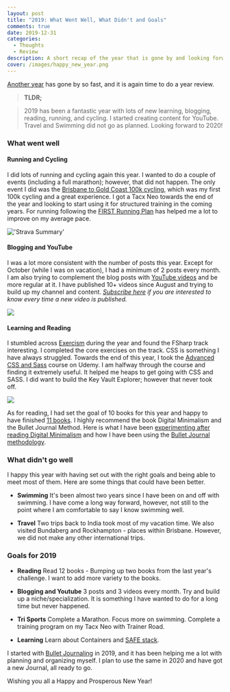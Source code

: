 ```yaml
---
layout: post
title: "2019: What Went Well, What Didn't and Goals"
comments: true
date: 2019-12-31
categories:
  - Thoughts
  - Review
description: A short recap of the year that is gone by and looking forward!
cover: /images/happy_new_year.png
---
```


[Another year](http://www.rahulpnath.com/blog/2018-recap/) has gone by so fast, and it is again time to do a year review.

> **TLDR;**

> 2019 has been a fantastic year with lots of new learning, blogging, reading, running, and cycling. I started creating content for YouTube. Travel and Swimming did not go as planned.
> Looking forward to 2020!

### What went well

#### **Running and Cycling**

I did lots of running and cycling again this year. I wanted to do a couple of events (including a full marathon); however, that did not happen. The only event I did was the [Brisbane to Gold Coast 100k cycling](https://www.rahulpnath.com/blog/b2gc2019/), which was my first 100k cycling and a great experience. I got a Tacx Neo towards the end of the year and looking to start using it for structured training in the coming years. For running following the [FIRST Running Plan](https://www.marathon-training-program.com/three-day-program-finish/) has helped me a lot to improve on my average pace.

!['Strava Summary'](/images/2019_strava.jpg)

#### **Blogging and YouTube**

I was a lot more consistent with the number of posts this year. Except for October (while I was on vacation), I had a minimum of 2 posts every month. I am also trying to complement the blog posts with [YouTube videos](https://www.youtube.com/user/rahulnathp) and be more regular at it. I have published 10+ videos since August and trying to build up my channel and content. _[Subscribe here](https://www.youtube.com/user/rahulnathp) if you are interested to know every time a new video is published._

[![](/images/2019_youtube_summary.jpg)](https://www.youtube.com/user/rahulnathp)

#### **Learning and Reading**

I stumbled across [Exercism](https://www.rahulpnath.com/blog/exercism/) during the year and found the FSharp track interesting. I completed the core exercises on the track. CSS is something I have always struggled. Towards the end of this year, I took the [Advanced CSS and Sass](https://www.udemy.com/course/advanced-css-and-sass/) course on Udemy. I am halfway through the course and finding it extremely useful. It helped me heaps to get going with CSS and SASS. I did want to build the Key Vault Explorer; however that never took off.

[![](/images/2019_books.jpg)](https://www.goodreads.com/user_challenges/16611361)

As for reading, I had set the goal of 10 books for this year and happy to have finished [11 books](https://www.goodreads.com/user_challenges/16611361). I highly recommend the book Digital Minimalism and the Bullet Journal Method. Here is what I have been [experimenting after reading Digital Minimalism](https://www.rahulpnath.com/blog/digital-minimalism/) and how I have been using the [Bullet Journal methodology](https://www.rahulpnath.com/blog/bullet_journaling/).

### What didn't go well

I happy this year with having set out with the right goals and being able to meet most of them. Here are some things that could have been better.

- **Swimming** It's been almost two years since I have been on and off with swimming. I have come a long way forward, however, not still to the point where I am comfortable to say I know swimming well.

- **Travel** Two trips back to India took most of my vacation time. We also visited Bundaberg and Rockhampton - places within Brisbane. However, we did not make any other international trips.

### Goals for 2019

- **Reading** Read 12 books - Bumping up two books from the last year's challenge. I want to add more variety to the books.

- **Blogging and Youtube** 3 posts and 3 videos every month. Try and build up a niche/specialization. It is something I have wanted to do for a long time but never happened.

- **Tri Sports** Complete a Marathon. Focus more on swimming. Complete a training program on my Tacx Neo with Trainer Road.

- **Learning** Learn about Containers and [SAFE stack](https://safe-stack.github.io/).

I started with [Bullet Journaling](https://www.rahulpnath.com/blog/bullet_journaling/) in 2019, and it has been helping me a lot with planning and organizing myself. I plan to use the same in 2020 and have got a new Journal, all ready to go.

Wishing you all a Happy and Prosperous New Year!
